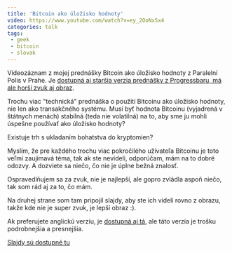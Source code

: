 ```yaml
---
title: 'Bitcoin ako úložisko hodnoty'
video: https://www.youtube.com/watch?v=ey_2OoNx5x4
categories: talk
tags:
 - geek
 - bitcoin
 - slovak
---
```


Videozáznam z mojej prednášky Bitcoin ako úložisko hodnoty z Paralelní Polis v Prahe.
Je [dostupná aj staršia verzia prednášky z Progressbaru, má ale horší
zvuk aj obraz](https://www.youtube.com/watch?v=ZTX50oKit_0).

Trochu viac "technická" prednáška o použití Bitcoinu ako úložisko
hodnoty, nie len ako transakčného systému. Musí byť hodnota
Bitcoinu (vyjadrená v štátnych menách) stabilná (teda nie volatilná)
na to, aby sme ju mohli úspešne používať ako úložisko hodnoty?

<!--more-->

Existuje trh s ukladaním bohatstva do kryptomien?

Myslím, že pre každého trochu viac pokročilého užívateľa Bitcoinu je toto veľmi zaujímavá téma, tak ak ste nevideli, odporúčam, mám na to dobré odozvy. A dozviete sa niečo, čo nie je úplne bežná znalosť.

Ospravedlňujem sa za zvuk, nie je najlepší, ale gopro zvládla aspoň niečo, tak som rád aj za to, čo mám.

Na druhej strane som tam pripojil slajdy, aby ste ich videli rovno z obrazu, takže kde nie je super zvuk, je lepší obraz :).

Ak preferujete anglickú verziu, je [dostupná aj
tá](https://juraj.bednar.sk/talk/2017/03/18/bitcoin-as-a-store-of-value/),
ale táto verzia je trošku podrobnejšia a presnejšia.

[Slajdy sú dostupné tu](https://prezi.com/ethybarblk6f/bitcoin-ako-ulozisko-hodnoty/)
